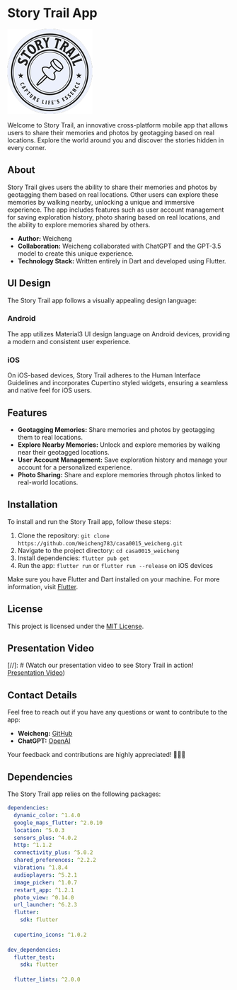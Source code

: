 # Story Trail App

![Story Trail App](assets/story_trail.png)

Welcome to Story Trail, an innovative cross-platform mobile app that allows users to share their memories and photos by geotagging based on real locations. Explore the world around you and discover the stories hidden in every corner.

## About

Story Trail gives users the ability to share their memories and photos by geotagging them based on real locations. Other users can explore these memories by walking nearby, unlocking a unique and immersive experience. The app includes features such as user account management for saving exploration history, photo sharing based on real locations, and the ability to explore memories shared by others.

- **Author:** Weicheng
- **Collaboration:** Weicheng collaborated with ChatGPT and the GPT-3.5 model to create this unique experience.
- **Technology Stack:** Written entirely in Dart and developed using Flutter.

## UI Design

The Story Trail app follows a visually appealing design language:

### Android
The app utilizes Material3 UI design language on Android devices, providing a modern and consistent user experience.

### iOS
On iOS-based devices, Story Trail adheres to the Human Interface Guidelines and incorporates Cupertino styled widgets, ensuring a seamless and native feel for iOS users.

## Features

- **Geotagging Memories:** Share memories and photos by geotagging them to real locations.
- **Explore Nearby Memories:** Unlock and explore memories by walking near their geotagged locations.
- **User Account Management:** Save exploration history and manage your account for a personalized experience.
- **Photo Sharing:** Share and explore memories through photos linked to real-world locations.

## Installation

To install and run the Story Trail app, follow these steps:

1. Clone the repository: `git clone https://github.com/Weicheng783/casa0015_weicheng.git`
2. Navigate to the project directory: `cd casa0015_weicheng`
3. Install dependencies: `flutter pub get`
4. Run the app: `flutter run` or `flutter run --release` on iOS devices

Make sure you have Flutter and Dart installed on your machine. For more information, visit [Flutter](https://flutter.dev/docs/get-started/install).

## License

This project is licensed under the [MIT License](LICENSE.md).

## Presentation Video

[//]: # (Watch our presentation video to see Story Trail in action! [Presentation Video](link/to/video))

## Contact Details

Feel free to reach out if you have any questions or want to contribute to the app:

- **Weicheng:** [GitHub](https://github.com/Weicheng783)
- **ChatGPT:** [OpenAI](https://www.openai.com/)

Your feedback and contributions are highly appreciated! 🚀📱😄

## Dependencies

The Story Trail app relies on the following packages:

```yaml
dependencies:
  dynamic_color: ^1.4.0
  google_maps_flutter: ^2.0.10
  location: ^5.0.3
  sensors_plus: ^4.0.2
  http: ^1.1.2
  connectivity_plus: ^5.0.2
  shared_preferences: ^2.2.2
  vibration: ^1.8.4
  audioplayers: ^5.2.1
  image_picker: ^1.0.7
  restart_app: ^1.2.1
  photo_view: ^0.14.0
  url_launcher: ^6.2.3
  flutter:
    sdk: flutter

  cupertino_icons: ^1.0.2

dev_dependencies:
  flutter_test:
    sdk: flutter

  flutter_lints: ^2.0.0